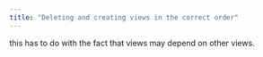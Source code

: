 ```yaml
---
title: "Deleting and creating views in the correct order"
---
```

this has to do with the fact that views may depend on other views.

